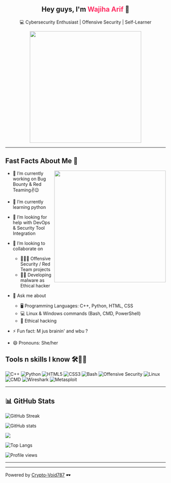 <h2 align="center"> Hey guys, I'm <span style="color:#FF2E63">Wajiha Arif</span> 👋</h2>


<div align="center">
  
💻 Cybersecurity Enthusiast | Offensive Security | Self-Learner 

<img align="center" src="https://github.com/user-attachments/assets/69fc5fc1-ebed-481c-b233-bf11bb7b58fa" width="350"/>

</div>

---

## Fast Facts About Me 💫  
 <img align="right" src="https://github.com/user-attachments/assets/f0638495-d5d3-47b7-9da3-ecbbe886c986" width="350"/>



- 🔭 I’m currently working on Bug Bounty & Red Teaming✌😉 

- 🌱 I’m currently learning python

- 🤔 I’m looking for help with DevOps & Security Tool Integration 

- 👯 I’m looking to collaborate on

  - 👩🏻‍💻 Offensive Security / Red Team projects
  - ✌🏻 Developing malware as Ethical hacker

- 💬 Ask me about

  - 🖥 Programming Languages: C++, Python, HTML, CSS
  - 💻 Linux & Windows commands (Bash, CMD, PowerShell)
  - 🔐 Ethical hacking

- ⚡ Fun fact: M jus brainin' and wbu ?

- 😄 Pronouns: She/her 


## Tools n skills I know 🛠✌🏻

![C++](https://img.shields.io/badge/C++-00599C?style=for-the-badge&logo=cplusplus&logoColor=white)  ![Python](https://img.shields.io/badge/Python-14354C?style=for-the-badge&logo=python&logoColor=white)   ![HTML5](https://img.shields.io/badge/HTML5-E34F26?style=for-the-badge&logo=html5&logoColor=white)   ![CSS3](https://img.shields.io/badge/CSS3-1572B6?style=for-the-badge&logo=css3&logoColor=white)   ![Bash](https://img.shields.io/badge/Bash-4EAA25?style=for-the-badge&logo=gnu-bash&logoColor=white)   ![Offensive Security](https://img.shields.io/badge/Offensive_Security-000000?style=for-the-badge&logo=security&logoColor=white)   ![Linux](https://img.shields.io/badge/Linux-FCC624?style=for-the-badge&logo=linux&logoColor=black)   ![CMD](https://img.shields.io/badge/CMD-0078D6?style=for-the-badge&logo=windows&logoColor=white)   ![Wireshark](https://img.shields.io/badge/Wireshark-1679A7?style=for-the-badge&logo=wireshark&logoColor=white)   ![Metasploit](https://img.shields.io/badge/Metasploit-FF5722?style=for-the-badge&logo=metasploit&logoColor=white)  


---

## 📊 GitHub Stats  

![GitHub Streak](https://streak-stats.demolab.com?user=Crypto-Void787&theme=radical)  

![GitHub stats](https://github-readme-stats.vercel.app/api?username=Crypto-Void787&show_icons=true&theme=tokyonight)

<picture>
  <source
    srcset="https://github-readme-stats.vercel.app/api?username=Crypto-Void787&show_icons=true&theme=dracula"
    media="(prefers-color-scheme: dark)"
  />
  <source
    srcset="https://github-readme-stats.vercel.app/api?username=Crypto-Void787&show_icons=true"
    media="(prefers-color-scheme: light), (prefers-color-scheme: no-preference)"
  />
  <img src="https://github-readme-stats.vercel.app/api?username=Crypto-Void787&show_icons=true" />
</picture>


![Top Langs](https://github-readme-stats.vercel.app/api/top-langs/?username=Crypto-Void787&layout=compact&theme=radical)


![Profile views](https://komarev.com/ghpvc/?username=Crypto-Void787&color=blueviolet)

---



---

Powered by [Crypto-Void787](https://github.com/Crypto-Void787) 🕶
